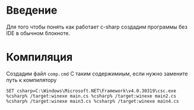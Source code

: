 # Введение
Для того чтобы понять как работает c-sharp создадим программы без IDE в обычном
блокноте.

# Компиляция
Создадим файл `comp.cmd`
С таким содержимиым, если нужно замените путь к компилятору

``
SET csharp=C:\Windows\Microsoft.NET\Framework\v4.0.30319\csc.exe
%csharp% /target:winexe main.cs
%csharp% /target:winexe main2.cs
%csharp% /target:winexe main3.cs
%csharp% /target:winexe main4.cs
``

